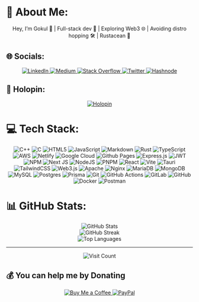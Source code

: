 # 💫 About Me:
<p align="center">
Hey, I’m Gokul 👋 | Full-stack dev 🚀 | Exploring Web3 🌐 | Avoiding distro hopping 🛠️ | Rustacean 🦀
</p>

## 🌐 Socials:
<p align="center">
<a href="https://linkedin.com/in/gokul-l" target="_blank">
  <img src="https://img.shields.io/badge/LinkedIn-%230077B5.svg?logo=linkedin&logoColor=white" alt="LinkedIn"/>
</a>
<a href="https://medium.com/@gokul2003g" target="_blank">
  <img src="https://img.shields.io/badge/Medium-12100E?logo=medium&logoColor=white" alt="Medium"/>
</a>
<a href="https://stackoverflow.com/users/16426156/gokul-l" target="_blank">
  <img src="https://img.shields.io/badge/-Stackoverflow-FE7A16?logo=stack-overflow&logoColor=white" alt="Stack Overflow"/>
</a>
<a href="https://twitter.com/gokul_carbide" target="_blank">
  <img src="https://img.shields.io/badge/Twitter-%231DA1F2.svg?logo=Twitter&logoColor=white" alt="Twitter"/>
</a>
<a href="https://carbide.hashnode.dev/" target="_blank">
  <img src="https://img.shields.io/badge/Hashnode-2962FF?logo=hashnode&logoColor=white" alt="Hashnode"/>
</a>
</p>

## 🏅 Holopin:
<p align="center">
<a href="https://holopin.io/@gokul2003g" target="_blank">
  <img src="https://holopin.me/gokul2003g" alt="Holopin"/>
</a>
</p>

# 💻 Tech Stack:
<p align="center">
<img src="https://img.shields.io/badge/c++-%2300599C.svg?style=flat&logo=c%2B%2B&logoColor=white" alt="C++"/>
<img src="https://img.shields.io/badge/c-%2300599C.svg?style=flat&logo=c&logoColor=white" alt="C"/>
<img src="https://img.shields.io/badge/html5-%23E34F26.svg?style=flat&logo=html5&logoColor=white" alt="HTML5"/>
<img src="https://img.shields.io/badge/javascript-%23323330.svg?style=flat&logo=javascript&logoColor=%23F7DF1E" alt="JavaScript"/>
<img src="https://img.shields.io/badge/markdown-%23000000.svg?style=flat&logo=markdown&logoColor=white" alt="Markdown"/>
<img src="https://img.shields.io/badge/rust-%23000000.svg?style=flat&logo=rust&logoColor=white" alt="Rust"/>
<img src="https://img.shields.io/badge/typescript-%23007ACC.svg?style=flat&logo=typescript&logoColor=white" alt="TypeScript"/>
<img src="https://img.shields.io/badge/AWS-%23FF9900.svg?style=flat&logo=amazon-aws&logoColor=white" alt="AWS"/>
<img src="https://img.shields.io/badge/netlify-%23000000.svg?style=flat&logo=netlify&logoColor=#00C7B7" alt="Netlify"/>
<img src="https://img.shields.io/badge/GoogleCloud-%234285F4.svg?style=flat&logo=google-cloud&logoColor=white" alt="Google Cloud"/>
<img src="https://img.shields.io/badge/github%20pages-121013?style=flat&logo=github&logoColor=white" alt="Github Pages"/>
<img src="https://img.shields.io/badge/express.js-%23404d59.svg?style=flat&logo=express&logoColor=%2361DAFB" alt="Express.js"/>
<img src="https://img.shields.io/badge/JWT-black?style=flat&logo=JSON%20web%20tokens" alt="JWT"/>
<img src="https://img.shields.io/badge/NPM-%23CB3837.svg?style=flat&logo=npm&logoColor=white" alt="NPM"/>
<img src="https://img.shields.io/badge/Next-black?style=flat&logo=next.js&logoColor=white" alt="Next JS"/>
<img src="https://img.shields.io/badge/node.js-6DA55F?style=flat&logo=node.js&logoColor=white" alt="NodeJS"/>
<img src="https://img.shields.io/badge/pnpm-%234a4a4a.svg?style=flat&logo=pnpm&logoColor=f69220" alt="PNPM"/>
<img src="https://img.shields.io/badge/react-%2320232a.svg?style=flat&logo=react&logoColor=%2361DAFB" alt="React"/>
<img src="https://img.shields.io/badge/vite-%23646CFF.svg?style=flat&logo=vite&logoColor=white" alt="Vite"/>
<img src="https://img.shields.io/badge/tauri-%2324C8DB.svg?style=flat&logo=tauri&logoColor=%23FFFFFF" alt="Tauri"/>
<img src="https://img.shields.io/badge/tailwindcss-%2338B2AC.svg?style=flat&logo=tailwind-css&logoColor=white" alt="TailwindCSS"/>
<img src="https://img.shields.io/badge/web3.js-F16822?style=flat&logo=web3.js&logoColor=white" alt="Web3.js"/>
<img src="https://img.shields.io/badge/apache-%23D42029.svg?style=flat&logo=apache&logoColor=white" alt="Apache"/>
<img src="https://img.shields.io/badge/nginx-%23009639.svg?style=flat&logo=nginx&logoColor=white" alt="Nginx"/>
<img src="https://img.shields.io/badge/MariaDB-003545?style=flat&logo=mariadb&logoColor=white" alt="MariaDB"/>
<img src="https://img.shields.io/badge/MongoDB-%234ea94b.svg?style=flat&logo=mongodb&logoColor=white" alt="MongoDB"/>
<img src="https://img.shields.io/badge/mysql-4479A1.svg?style=flat&logo=mysql&logoColor=white" alt="MySQL"/>
<img src="https://img.shields.io/badge/postgres-%23316192.svg?style=flat&logo=postgresql&logoColor=white" alt="Postgres"/>
<img src="https://img.shields.io/badge/Prisma-3982CE?style=flat&logo=Prisma&logoColor=white" alt="Prisma"/>
<img src="https://img.shields.io/badge/git-%23F05033.svg?style=flat&logo=git&logoColor=white" alt="Git"/>
<img src="https://img.shields.io/badge/github%20actions-%232671E5.svg?style=flat&logo=githubactions&logoColor=white" alt="GitHub Actions"/>
<img src="https://img.shields.io/badge/gitlab-%23181717.svg?style=flat&logo=gitlab&logoColor=white" alt="GitLab"/>
<img src="https://img.shields.io/badge/github-%23121011.svg?style=flat&logo=github&logoColor=white" alt="GitHub"/>
<img src="https://img.shields.io/badge/docker-%230db7ed.svg?style=flat&logo=docker&logoColor=white" alt="Docker"/>
<img src="https://img.shields.io/badge/Postman-FF6C37?style=flat&logo=postman&logoColor=white" alt="Postman"/>
</p>

# 📊 GitHub Stats:
<p align="center">
<img src="https://github-readme-stats.vercel.app/api?username=Gokul2003g&theme=dark&hide_border=true&include_all_commits=false&count_private=false" alt="GitHub Stats"/>
<br/>
<img src="https://github-readme-streak-stats.herokuapp.com/?user=Gokul2003g&theme=dark&hide_border=true" alt="GitHub Streak"/>
<br/>
<img src="https://github-readme-stats.vercel.app/api/top-langs/?username=Gokul2003g&theme=dark&hide_border=true&include_all_commits=false&count_private=false&layout=compact" alt="Top Languages"/>
</p>

---
<p align="center">
<img src="https://visitcount.itsvg.in/api?id=Gokul2003g&icon=0&color=12" alt="Visit Count"/>
</p>

## 💰 You can help me by Donating
<p align="center">
<a href="https://buymeacoffee.com/gokulcarbide" target="_blank">
  <img src="https://img.shields.io/badge/Buy%20Me%20a%20Coffee-ffdd00?style=for-the-badge&logo=buy-me-a-coffee&logoColor=black" alt="Buy Me a Coffee"/>
</a>
<a href="https://paypal.me/gokulcarbide" target="_blank">
  <img src="https://img.shields.io/badge/PayPal-00457C?style=for-the-badge&logo=paypal&logoColor=white" alt="PayPal"/>
</a>
</p>

<!-- Proudly created with GPRM ( https://gprm.itsvg.in ) -->

